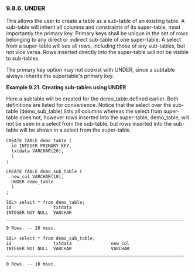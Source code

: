 <div>

<div>

<div>

<div>

### 9.8.6. UNDER

</div>

</div>

</div>

This allows the user to create a table as a sub-table of an existing
table. A sub-table will inherit all columns and constraints of its
super-table, most importantly the primary key. Primary keys shall be
unique in the set of rows belonging to any direct or indirect sub-table
of one super-table. A select from a super-table will see all rows,
including those of any sub-tables, but not vice versa. Rows inserted
directly into the super-table will not be visible to sub-tables.

The primary key option may not coexist with UNDER, since a subtable
always inherits the supertable's primary key.

<div>

**Example 9.21. Creating sub-tables using UNDER**

<div>

Here a subtable will be created for the demo_table defined earlier. Both
definitions are listed for convenience. Notice that the select over the
sub-table (demo_sub_table) lists all columns whereas the select from
super-table does not, however rows inserted into the super-table,
demo_table, will not be seen in a select from the sub-table, but rows
inserted into the sub-table will be shown in a select from the
super-table.

``` programlisting
CREATE TABLE demo_table (
  id INTEGER PRIMARY KEY,
  txtdata VARCHAR(20),
  )
;

CREATE TABLE demo_sub_table (
  new_col VARCHAR(10),
  UNDER demo_table
  )
;

SQL> select * from demo_table;
id                txtdata
INTEGER NOT NULL  VARCHAR
____________________________________________________________________

0 Rows. -- 20 msec.

SQL> select * from demo_sub_table;
id                txtdata               new_col
INTEGER NOT NULL  VARCHAR               VARCHAR
____________________________________________________________________

0 Rows. -- 10 msec.
```

</div>

</div>

  

</div>
